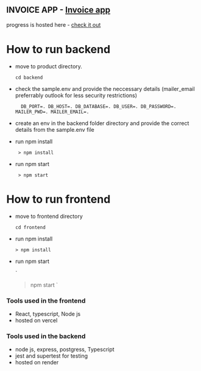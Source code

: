 ## INVOICE APP - [Invoice app](https://invoiceapp-elitekaycy.vercel.app/)

progress is hosted here - [check it out](https://invoiceapp-elitekaycy.vercel.app/)

# How to run backend

- move to product directory.

   `cd backend`
- check the sample.env and provide the neccessary details (mailer_email preferrably outlook for less security restrictions)

  `   DB_PORT=.
      DB_HOST=.
      DB_DATABASE=.
      DB_USER=.
      DB_PASSWORD=.
      MAILER_PWD=.
      MAILER_EMAIL=.
  `
- create an env in the backend folder directory and provide the correct details from the sample.env file
- run npm install

   ` > npm install`
- run npm start

    ` > npm start`

# How to run frontend

- move to frontend directory

   `
     cd frontend
  `
- run npm install

     `
      > npm install
      `
- run npm start

   `
    > npm start
  `

### Tools used in the frontend

- React, typescript, Node js
- hosted on vercel

### Tools used in the backend

- node js, express, postgress, Typescript
- jest and supertest for testing
- hosted on render

